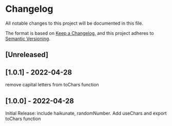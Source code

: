 # Changelog
All notable changes to this project will be documented in this file.

The format is based on [Keep a Changelog](https://keepachangelog.com/en/1.0.0/),
and this project adheres to [Semantic Versioning](https://semver.org/spec/v2.0.0.html).

## [Unreleased]

## [1.0.1] - 2022-04-28
remove capital letters from toChars function

## [1.0.0] - 2022-04-28
Initial Release: include haikunate, randomNumber. Add useChars and export toChars function